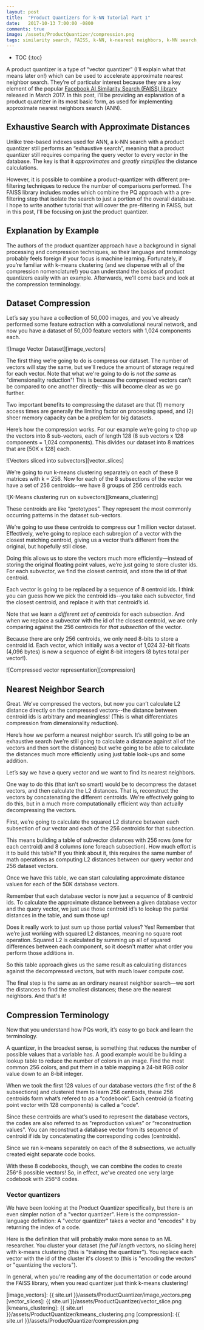 ```yaml
---
layout: post
title:  "Product Quantizers for k-NN Tutorial Part 1"
date:   2017-10-13 7:00:00 -0800
comments: true
image: /assets/ProductQuantizer/compression.png
tags: similarity search, FAISS, k-NN, k-nearest neighbors, k-NN search, product quantizer, approximate nearest neighbors, ANN, quantization
---
```


* TOC
{:toc}

A product quantizer is a type of “vector quantizer” (I’ll explain what that means later on!) which can be used to accelerate approximate nearest neighbor search. They’re of particular interest because they are a key element of the popular [Facebook AI Similarity Search (FAISS) library](https://code.facebook.com/posts/1373769912645926/faiss-a-library-for-efficient-similarity-search/) released in March 2017. In this post, I’ll be providing an explanation of a product quantizer in its most basic form, as used for implementing approximate nearest neighbors search (ANN).

## Exhaustive Search with Approximate Distances
Unlike tree-based indexes used for ANN, a k-NN search with a product quantizer still performs an “exhaustive search”, meaning that a product quantizer still requires comparing the query vector to every vector in the database. The key is that it _approximates_ and _greatly simplifies_ the distance calculations.

However, it is possible to combine a product-quantizer with different pre-filtering techniques to reduce the number of comparisons performed. The FAISS library includes modes which combine the PQ approach with a pre-filtering step that isolate the search to just a portion of the overall database. I hope to write another tutorial that will cover the pre-filtering in FAISS, but in this post, I'll be focusing on just the product quantizer.

## Explanation by Example
The authors of the product quantizer approach have a background in signal processing and compression techniques, so their language and terminology probably feels foreign if your focus is machine learning. Fortunately, if you’re familiar with k-means clustering (and we dispense with all of the compression nomenclature!) you can understand the basics of product quantizers easily with an example. Afterwards, we'll come back and look at the compression terminology.

## Dataset Compression
Let’s say you have a collection of 50,000 images, and you've already performed some feature extraction with a convolutional neural network, and now you have a dataset of 50,000 feature vectors with 1,024 components each.

![Image Vector Dataset][image_vectors]

The first thing we’re going to do is compress our dataset. The number of vectors will stay the same, but we'll reduce the amount of storage required for each vector. Note that what we're going to do is _not the same_ as "dimensionality reduction"! This is because the compressed vectors can’t be compared to one another directly--this will become clear as we go further.

Two important benefits to compressing the dataset are that (1) memory access times are generally the limiting factor on processing speed, and (2) sheer memory capacity can be a problem for big datasets.

Here’s how the compression works. For our example we’re going to chop up the vectors into 8 sub-vectors, each of length 128 (8 sub vectors x 128 components = 1,024 components). This divides our dataset into 8 matrices that are [50K x 128] each.

![Vectors sliced into subvectors][vector_slices]

We’re going to run k-means clustering separately on each of these 8 matrices with k = 256. Now for each of the 8 subsections of the vector we have a set of 256 centroids--we have 8 groups of 256 centroids each.

![K-Means clustering run on subvectors][kmeans_clustering]

These centroids are like “prototypes”. They represent the most commonly occurring patterns in the dataset sub-vectors.

We’re going to use these centroids to compress our 1 million vector dataset. Effectively, we’re going to replace each subregion of a vector with the closest matching centroid, giving us a vector that’s different from the original, but hopefully still close.

Doing this allows us to store the vectors much more efficiently—instead of storing the original floating point values, we’re just going to store cluster ids. For each subvector, we find the closest centroid, and store the id of that centroid.

Each vector is going to be replaced by a sequence of 8 centroid ids. I think you can guess how we pick the centroid ids--you take each subvector, find the closest centroid, and replace it with that centroid’s id.

Note that we learn a _different set of centroids_ for each subsection. And when we replace a subvector with the id of the closest centroid, we are only comparing against the 256 centroids for _that subsection_ of the vector.

Because there are only 256 centroids, we only need 8-bits to store a centroid id. Each vector, which initially was a vector of 1,024 32-bit floats (4,096 bytes) is now a sequence of eight 8-bit integers (8 bytes total per vector!).  

![Compressed vector representation][compression]

## Nearest Neighbor Search
Great. We’ve compressed the vectors, but now you can’t calculate L2 distance directly on the compressed vectors--the distance between centroid ids is arbitrary and meaningless! (This is what differentiates compression from dimensionality reduction).

Here’s how we perform a nearest neighbor search. It’s still going to be an exhaustive search (we’re still going to calculate a distance against all of the vectors and then sort the distances) but we’re going to be able to calculate the distances much more efficiently using just table look-ups and some addition.

Let’s say we have a query vector and we want to find its nearest neighbors.

One way to do this (that isn't so smart) would be to decompress the dataset vectors, and then calculate the L2 distances. That is, reconstruct the vectors by concatenating the different centroids. We're effectively going to do this, but in a much more computationally efficient way than actually decompressing the vectors.

First, we’re going to calculate the squared L2 distance between each subsection of our vector and each of the 256 centroids for that subsection.

This means building a table of subvector distances with 256 rows (one for each centroid) and 8 columns (one foreach subsection). How much effort is it to build this table? If you think about it, this requires the same number of math operations as computing L2 distances between our query vector and 256 dataset vectors.

Once we have this table, we can start calculating approximate distance values for each of the 50K database vectors.

Remember that each database vector is now just a sequence of 8 centroid ids. To calculate the approximate  distance between a given database vector and the query vector, we just use those centroid id’s to lookup the partial distances in the table, and sum those up!

Does it really work to just sum up those partial values? Yes! Remember that we’re just working with squared L2 distances, meaning no square root operation. Squared L2 is calculated by summing up all of squared differences between each component, so it doesn't matter what order you perform those additions in.

So this table approach gives us the same result as calculating distances against the decompressed vectors, but with much lower compute cost.

The final step is the same as an ordinary nearest neighbor search—we sort the distances to find the smallest distances; these are the nearest neighbors. And that's it!

## Compression Terminology
Now that you understand how PQs work, it’s easy to go back and learn the terminology.

A quantizer, in the broadest sense, is something that reduces the number of possible values that a variable has. A good example would be building a lookup table to reduce the number of colors in an image. Find the most common 256 colors, and put them in a table mapping a 24-bit RGB color value down to an 8-bit integer.

When we took the first 128 values of our database vectors (the first of the 8 subsections) and clustered them to learn 256 centroids, these 256 centroids form what’s refered to as a “codebook”. Each centroid (a floating point vector with 128 components) is called a “code”.

Since these centroids are what’s used to represent the database vectors, the codes are also referred to as "reproduction values” or “reconstruction values". You can reconstruct a database vector from its sequence of centroid if ids by concatenating the corresponding codes (centroids).

Since we ran k-means separately on each of the 8 subsections, we actually created eight separate code books.

With these 8 codebooks, though, we can combine the codes to create 256^8 possible vectors! So, in effect, we've created one very large codebook with 256^8 codes.

### Vector quantizers
We have been looking at the Product Quantizer specifically, but there is an even simpler notion of a "vector quantizer". Here is the compression-language definition: A "vector quantizer" takes a vector and "encodes" it by returning the index of a code.

Here is the definition that will probably make more sense to an ML researcher. You cluster your dataset (the _full length_ vectors, no slicing here) with k-means clustering (this is "training the quantizer"). You replace each vector with the id of the cluster it's closest to (this is "encoding the vectors" or "quantizing the vectors").

In general, when you're reading any of the documentation or code around the FAISS library, when you read quantizer just think k-means clustering!

[image_vectors]: {{ site.url }}/assets/ProductQuantizer/image_vectors.png
[vector_slices]: {{ site.url }}/assets/ProductQuantizer/vector_slice.png
[kmeans_clustering]: {{ site.url }}/assets/ProductQuantizer/kmeans_clustering.png
[compression]: {{ site.url }}/assets/ProductQuantizer/compression.png
